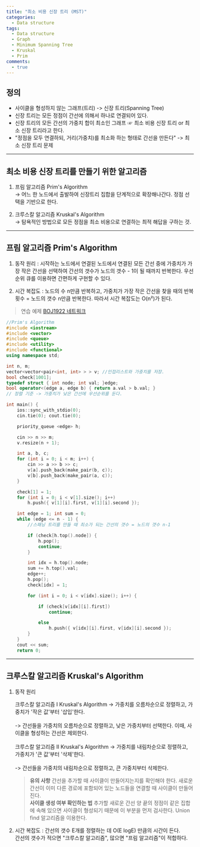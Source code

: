 ```yaml
---
title: "최소 비용 신장 트리 (MST)"
categories:
  - Data structure
tags:
  - Data structure
  - Graph
  - Minimum Spanning Tree
  - Kruskal
  - Prim
comments:
  - true
---
```


## 정의
- 사이클을 형성하지 않는 그래프(트리) -> 신장 트리(Spanning Tree)
- 신장 트리는 모든 정점이 간선에 의해서 하나로 연결되어 있다.
- 신장 트리의 모든 간선의 가중치 합이 최소인 그래프 ☞ 최소 비용 신장 트리 or 최소 신장 트리라고 한다.
- "정점을 모두 연결하되, 거리(가중치)를 최소화 하는 형태로 간선을 만든다" -> 최소 신장 트리 문제


---


## 최소 비용 신장 트리를 만들기 위한 알고리즘

1. 프림 알고리즘 Prim's Algorithm<br>
-> 어느 한 노드에서 출발하여 신장트리 집합을 단계적으로 확장해나간다. 정점 선택을 기반으로 한다.

2. 크루스칼 알고리즘 Kruskal's Algorithm<br>
-> 탐욕적인 방법으로 모든 정점을 최소 비용으로 연결하는 최적 해답을 구하는 것.


---



## 프림 알고리즘 Prim's Algorithm

1. 동작 원리 : 시작하는 노드에서 연결된 노드에서 연결된 모든 간선 중에 가중치가 가장 작은 간선을 선택하여 간선의 갯수가 노드의 갯수 - 1이 될 때까지 반복한다. 우선순위 큐를 이용하면 간편하게 구현할 수 있다.

2. 시간 복잡도 : 노드의 수 n만큼 반복하고, 가중치가 가장 작은 간선을 찾을 때의 반복횟수 = 노드의 갯수 n만큼 반복한다. 따라서 시간 복잡도는 O(n²)가 된다.


> 연습 예제  [BOJ1922 네트워크](https://www.acmicpc.net/problem/1922)

```cpp
//Prim's Algorithm
#include <iostream>
#include <vector>
#include <queue>
#include <utility>
#include <functional>
using namespace std;

int n, m;
vector<vector<pair<int, int> > > v; //인접리스트와 가중치를 저장.
bool check[1001];
typedef struct { int node; int val; }edge;
bool operator<(edge a, edge b) { return a.val > b.val; }
// 정렬 기준 -> 가중치가 낮은 간선에 우선순위를 둔다.

int main() {
	ios::sync_with_stdio(0);
	cin.tie(0); cout.tie(0);

	priority_queue <edge> h;

	cin >> n >> m;
	v.resize(n + 1);

	int a, b, c;
	for (int i = 0; i < m; i++) {
		cin >> a >> b >> c;
		v[a].push_back(make_pair(b, c)); 
		v[b].push_back(make_pair(a, c));
	}

	check[1] = 1;
	for (int i = 0; i < v[1].size(); i++)
		h.push({ v[1][i].first, v[1][i].second });

	int edge = 1; int sum = 0;
	while (edge <= n - 1) { 
        //스패닝 트리를 만들 때 최소가 되는 간선의 갯수 = 노드의 갯수 n-1

		if (check[h.top().node]) {
			h.pop();
			continue;
		}

		int idx = h.top().node;
		sum += h.top().val;
		edge++;
		h.pop();
		check[idx] = 1;

		for (int i = 0; i < v[idx].size(); i++) {

			if (check[v[idx][i].first])
				continue;

			else
				h.push({ v[idx][i].first, v[idx][i].second });
		}
	}
	cout << sum;
	return 0;
```

---

## 크루스칼 알고리즘 Kruskal's Algorithm

1. 동작 원리<br>

    크루스칼 알고리즘 Ⅰ Kruskal's Algorithm
    -> 가중치를 오름차순으로 정렬하고, 가중치가 '작은 값'부터 '삽입'한다.
    <br><br>
    -> 간선들을 가중치의 오름차순으로 정렬하고, 낮은 가중치부터 선택한다. 이때, 사이클을 형성하는 간선은 제외한다.
    <br><br>
    크루스칼 알고리즘 Ⅱ Kruskal's Algorithm
    -> 가중치를 내림차순으로 정렬하고, 가중치가 '큰 값'부터 '삭제'한다.
    <br><br>
    -> 간선들을 가중치의 내림차순으로 정렬하고, 큰 가중치부터 삭제한다.

    > __유의 사항__
    > 간선을 추가할 때 사이클이 만들어지는지를 확인해야 한다. 새로운 간선이 이미 다른 경로에 포함되어 있는 노드들을 연결할 때 사이클이 만들어진다.
    ><br>
    > __사이클 생성 여부 확인하는 법__
    > 추가할 새로운 간선 양 끝의 정점이 같은 집합에 속해 있으면 사이클이 형성되기 때문에 이 부분을 먼저 검사한다.
    > Union find 알고리즘을 이용한다.


2. 시간 복잡도 : 간선의 갯수 E개를 정렬하는 데 O(E logE) 만큼의 시간이 든다.<br> 간선의 갯수가 적으면 "크루스칼 알고리즘", 많으면 "프림 알고리즘"이 적합하다.
